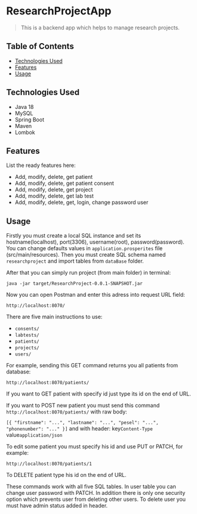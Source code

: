 # ResearchProjectApp
> This is a backend app which helps to manage research projects.

## Table of Contents
* [Technologies Used](#technologies-used)
* [Features](#features)
* [Usage](#usage)


## Technologies Used
- Java 18
- MySQL
- Spring Boot
- Maven
- Lombok


## Features
List the ready features here:
- Add, modify, delete, get patient
- Add, modify, delete, get patient consent
- Add, modify, delete, get project
- Add, modify, delete, get lab test
- Add, modify, delete, get, login, change password user


## Usage
Firstly you must create a local SQL instance and set its hostname(localhost), port(3306), username(root), password(password). You can change defaults values in `application.prosperites` file (src/main/resources).
Then you must create SQL schema named `researchproject` and import tables from `dataBase` folder.

After that you can simply run project (from main folder) in terminal:

`java -jar target/ResearchProject-0.0.1-SNAPSHOT.jar`

Now you can open Postman and enter this adress into request URL field:

`http://localhost:8070/`

There are five main instructions to use:

- `consents/`
- `labtests/`
- `patients/`
- `projects/`
- `users/`

For example, sending this GET command returns you all patients from database:

`http://localhost:8070/patients/`

If you want to GET patient with specify id just type its id on the end of URL.

If you want to POST new patient you must send this command
`http://localhost:8070/patients/`
with raw body:

`[{
"firstname": "...",
"lastname": "...",
"pesel": "...",
"phonenumber": "..."
}]`
and with header:
key`Content-Type`
value`application/json`

To edit some patient you must specify his id and use PUT or PATCH, for example:

`http://localhost:8070/patients/1`

To DELETE patient type his id on the end of URL.

These commands work with all five SQL tables.
In user table you can change user password with PATCH.
In addition there is only one security option which prevents user from deleting other users.
To delete user you must have admin status added in header.

